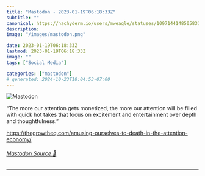 ```yaml
---
title: "Mastodon - 2023-01-19T06:18:33Z"
subtitle: ""
canonical: https://hachyderm.io/users/mweagle/statuses/109714414850583357
description:
image: "/images/mastodon.png"

date: 2023-01-19T06:18:33Z
lastmod: 2023-01-19T06:18:33Z
image: ""
tags: ["Social Media"]

categories: ["mastodon"]
# generated: 2024-10-23T18:04:53-07:00
---
```

![Mastodon](/images/mastodon.png)

<p>“The more our attention gets monetized, the more our attention will be filled with quick hot takes that focus on excitement and entertainment over depth and thoughtfulness.”</p><p><a href="https://thegrowtheq.com/amusing-ourselves-to-death-in-the-attention-economy/" target="_blank" rel="nofollow noopener noreferrer" translate="no"><span class="invisible">https://</span><span class="ellipsis">thegrowtheq.com/amusing-oursel</span><span class="invisible">ves-to-death-in-the-attention-economy/</span></a></p>


###### [Mastodon Source 🐘](https://hachyderm.io/@mweagle/109714414850583357)

___
